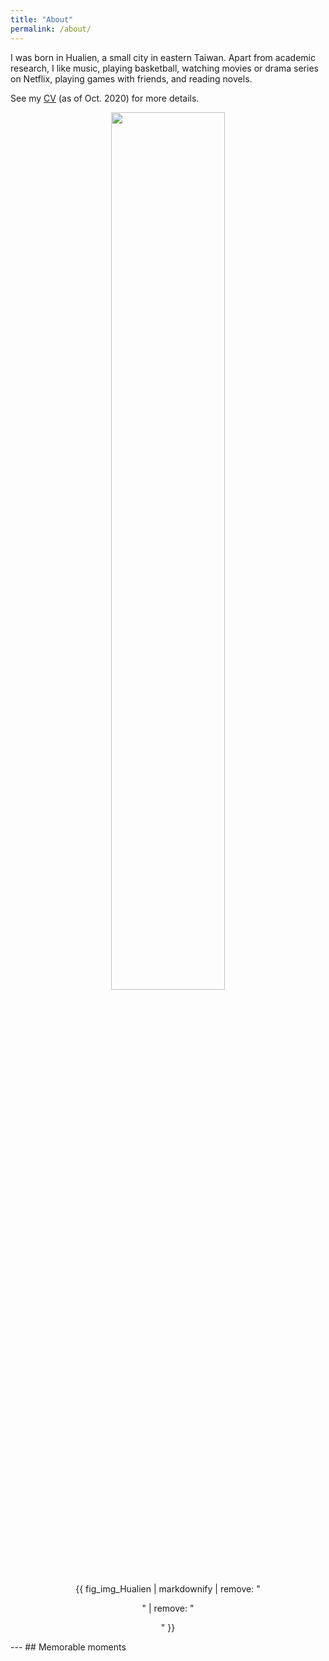 ```yaml
---
title: "About"
permalink: /about/
---
```


I was born in Hualien, a small city in eastern Taiwan. Apart from academic research, I like music, playing basketball, watching movies or drama series on Netflix, playing games with friends, and reading novels. 

See my <a href="https://hrjheng.github.io/pdfs/cv_Hao-Ren.pdf" target="_blank">CV</a> (as of Oct. 2020) for more details.
 

<center><img src="{{ site.url }}{{ site.baseurl }}/images/IMG_0016.JPG" alt="" style="width:60%">
<figure>
  {{ fig_img_Hualien | markdownify | remove: "<p>" | remove: "</p>" }}
  <!-- <figcaption>Hualien Qixingtan (七星潭) Beach.</figcaption> -->
</figure></center>

--- ## Memorable moments

<!-- - [Before college](#paragraph1)
- [My college life](#paragraph2)


## Before college <a name="paragraph1"></a>
I can still remember the time I spent on this project with my partners and how I enjoyed doing the experiments.

The final report of the scientific project that I carried out with two of my classmates: <a href="https://hrjheng.github.io/pdfs/Science_project_high_school_HaoRen.pdf" target="_blank">Science_project_high_school_HaoRen.pdf</a>

## My college life <a name="paragraph2"></a>

The report of the final project of the 2-year experimental physics course: <a href="https://hrjheng.github.io/pdfs/FinalReport.pdf" target="_blank">Final-Report_Fluctuation-Theorem.pdf</a>

The report of 2015 UCAT (University Consortium of ALMA–Taiwan) Summer Student Program: <a href="https://hrjheng.github.io/pdfs/Star_formation_efficiency_in_CentaurusA.pdf" target="_blank">Star_formation_efficiency_in_CentaurusA.pdf</a>

I won the Zhu-Shun Yi He Qin Scholarship, which is one of the highest honor in NCU. ("He Qin" in Chinese means diligent and hard-working)
<figure>
  <img src="/images/The_Zhu_Shun_Yi_He_Qin_Scholarship_photo.png" style="width:70%" class="align-center">
  <figcaption>The photo of the Zhu-Shun Yi He Qin Scholarship award ceremony.</figcaption>
</figure> -->

<!-- <figure>
  <img src="/images/Course-vs-Grade-Major.png" style="width:70%" class="align-center">
  <figcaption>Grades of all taken courses in major field.</figcaption>
</figure>

<figure>
  <img src="/images/Grade-All-groupSemester.png" style="width:70%" class="align-center">
  <figcaption>Histograms of grades of all taken courses.</figcaption>
</figure> -->
